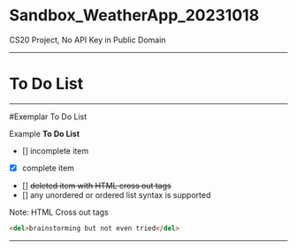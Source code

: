 # Sandbox_WeatherApp_20231018
CS20 Project, No API Key in Public Domain

--- 

# To Do List

---

#Exemplar To Do List

Example **To Do List**
- [] incomplete item
- [x] complete item
- [] <del>deleted item with HTML cross out tags</del>
- [] any unordered or ordered list syntax is supported

Note: HTML Cross out tags
```html
<del>brainstorming but not even tried</del>
```

---
